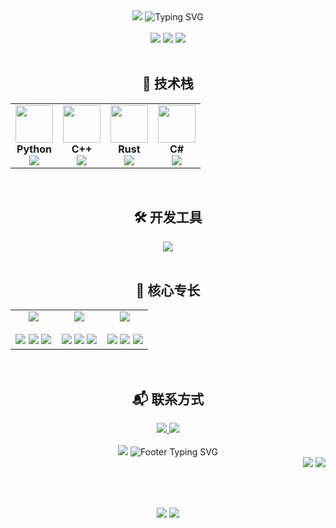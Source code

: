 <div align="center">

<img src="https://capsule-render.vercel.app/api?type=waving&color=0:667eea,100:764ba2&height=200&section=header&text=MOCO&fontSize=80&fontColor=ffffff&animation=fadeIn&fontAlignY=35" />

<img src="https://readme-typing-svg.herokuapp.com?font=Orbitron&size=28&duration=3000&pause=1000&color=667EEA&center=true&vCenter=true&width=600&lines=系统架构师;跨平台开发专家;性能优化工程师;代码工艺匠人" alt="Typing SVG" />

</div>

<br>

<div align="center">

<img src="https://img.shields.io/badge/🎯_专注领域-系统编程-667eea?style=for-the-badge&labelColor=1a1a2e" />
<img src="https://img.shields.io/badge/🌍_工作地点-中国-764ba2?style=for-the-badge&labelColor=1a1a2e" />
<img src="https://img.shields.io/badge/💡_理念-代码改变世界-667eea?style=for-the-badge&labelColor=1a1a2e" />

</div>

<br>

<div align="center">

## 🚀 技术栈

<table>
<tr>
<td align="center" width="25%">
<img src="https://skillicons.dev/icons?i=python" width="60" height="60" />
<br><strong>Python</strong>
<br><img src="https://geps.dev/progress/95?dangerColor=667eea&warningColor=667eea&successColor=667eea" />
</td>
<td align="center" width="25%">
<img src="https://skillicons.dev/icons?i=cpp" width="60" height="60" />
<br><strong>C++</strong>
<br><img src="https://geps.dev/progress/90?dangerColor=764ba2&warningColor=764ba2&successColor=764ba2" />
</td>
<td align="center" width="25%">
<img src="https://skillicons.dev/icons?i=rust" width="60" height="60" />
<br><strong>Rust</strong>
<br><img src="https://geps.dev/progress/85?dangerColor=667eea&warningColor=667eea&successColor=667eea" />
</td>
<td align="center" width="25%">
<img src="https://skillicons.dev/icons?i=cs" width="60" height="60" />
<br><strong>C#</strong>
<br><img src="https://geps.dev/progress/80?dangerColor=764ba2&warningColor=764ba2&successColor=764ba2" />
</td>
</tr>
</table>

</div>

<br>

<div align="center">

## 🛠️ 开发工具

<img src="https://skillicons.dev/icons?i=qt,docker,git,vscode,visualstudio,sqlite&theme=dark" />

</div>

<br>

<div align="center">

## 🌟 核心专长

<table>
<tr>
<td align="center" width="33%">
<img src="https://img.shields.io/badge/⚡-系统编程-667eea?style=for-the-badge&logo=lightning&logoColor=white" />
<br><br>
<img src="https://img.shields.io/badge/-内存管理-1a1a2e?style=flat-square" />
<img src="https://img.shields.io/badge/-并发编程-1a1a2e?style=flat-square" />
<img src="https://img.shields.io/badge/-性能优化-1a1a2e?style=flat-square" />
</td>
<td align="center" width="33%">
<img src="https://img.shields.io/badge/🖥️-跨平台开发-764ba2?style=for-the-badge&logo=desktop&logoColor=white" />
<br><br>
<img src="https://img.shields.io/badge/-桌面应用-1a1a2e?style=flat-square" />
<img src="https://img.shields.io/badge/-GUI框架-1a1a2e?style=flat-square" />
<img src="https://img.shields.io/badge/-多系统兼容-1a1a2e?style=flat-square" />
</td>
<td align="center" width="33%">
<img src="https://img.shields.io/badge/🐳-容器化部署-667eea?style=for-the-badge&logo=docker&logoColor=white" />
<br><br>
<img src="https://img.shields.io/badge/-Docker编排-1a1a2e?style=flat-square" />
<img src="https://img.shields.io/badge/-CI/CD流水线-1a1a2e?style=flat-square" />
<img src="https://img.shields.io/badge/-基础设施代码-1a1a2e?style=flat-square" />
</td>
</tr>
</table>

</div>

<br>

<div align="center">

## 📬 联系方式

<a href="mailto:dmoco997@163.com">
<img src="https://img.shields.io/badge/📧_邮箱-dmoco997@163.com-667eea?style=for-the-badge&logo=gmail&logoColor=white" />
</a>

<a href="https://github.com/d-moco">
<img src="https://img.shields.io/badge/🐙_GitHub-@d--moco-764ba2?style=for-the-badge&logo=github&logoColor=white" />
</a>

</div>

<br>

<div align="center">

<img src="https://capsule-render.vercel.app/api?type=rect&color=gradient&customColorList=0,1,2,3,4,5,6,7,8,9,10,11,12,13,14,15,16,17,18,19,20&height=3&section=header" />

<img src="https://readme-typing-svg.herokuapp.com?font=Orbitron&size=20&duration=4000&pause=2000&color=667EEA&center=true&vCenter=true&width=500&lines=✨+用代码创造无限可能;🚀+探索技术的边界;💡+让创意照亮未来" alt="Footer Typing SVG" />

<div align="right">
<img src="https://komarev.com/ghpvc/?username=d-moco&color=667eea&style=for-the-badge&label=访问量" />
<img src="https://img.shields.io/github/commit-activity/y/d-moco/d-moco?color=764ba2&style=for-the-badge&label=年度提交" />
</div>

<br><br>

<img src="https://github-readme-activity-graph.vercel.app/graph?username=d-moco&bg_color=1a1a2e&color=667eea&line=764ba2&point=00ff00&area=true&hide_border=true" />

<img src="https://capsule-render.vercel.app/api?type=waving&color=0:667eea,100:764ba2&height=120&section=footer" />

</div> 
